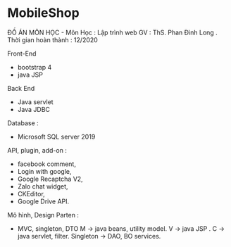 # MobileShop

ĐỒ ÁN MÔN HỌC - Môn Học : Lập trình web 
GV : ThS. Phan Đình Long .
Thời gian hoàn thành : 12/2020

Front-End
- bootstrap 4
- java JSP

Back End
- Java servlet
- Java JDBC

Database : 
- Microsoft SQL server 2019 

API, plugin, add-on :
- facebook comment,
- Login with google,
- Google Recaptcha V2,
- Zalo chat widget,
- CKEditor,
- Google Drive API.

Mô hình, Design Parten :
- MVC, singleton, DTO 
M -> java beans, utility model.
V -> java JSP .
C -> java servlet, filter.
Singleton -> DAO, BO services.




